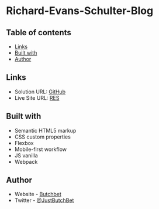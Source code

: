 # Richard-Evans-Schulter-Blog

## Table of contents

- [Links](#links)
- [Built with](#built-with)
- [Author](#author)

## Links
- Solution URL: [GitHub](https://github.com/ButchBet/Richard-Evans-Schulter-Blog)
- Live Site URL: [RES](https://restravel.netlify.app/)

## Built with
- Semantic HTML5 markup
- CSS custom properties
- Flexbox
- Mobile-first workflow
- JS vanilla
- Webpack

## Author
- Website - [Butchbet](https://butchbet.github.io/Personal-Protafolio/)
- Twitter - [@JustButchBet](https://twitter.com/JustButchBet)
